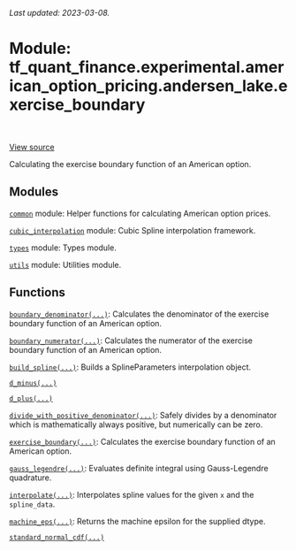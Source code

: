 <!--
This file is generated by a tool. Do not edit directly.
For open-source contributions the docs will be updated automatically.
-->

*Last updated: 2023-03-08.*

<div itemscope itemtype="http://developers.google.com/ReferenceObject">
<meta itemprop="name" content="tf_quant_finance.experimental.american_option_pricing.andersen_lake.exercise_boundary" />
<meta itemprop="path" content="Stable" />
</div>

# Module: tf_quant_finance.experimental.american_option_pricing.andersen_lake.exercise_boundary

<!-- Insert buttons and diff -->

<table class="tfo-notebook-buttons tfo-api" align="left">
</table>

<a target="_blank" href="https://github.com/google/tf-quant-finance/blob/master/tf_quant_finance/experimental/american_option_pricing/exercise_boundary.py">View source</a>



Calculating the exercise boundary function of an American option.



## Modules

[`common`](../../../../tf_quant_finance/experimental/american_option_pricing/andersen_lake/common.md) module: Helper functions for calculating American option prices.

[`cubic_interpolation`](../../../../tf_quant_finance/experimental/american_option_pricing/andersen_lake/exercise_boundary/cubic_interpolation.md) module: Cubic Spline interpolation framework.

[`types`](../../../../tf_quant_finance/types.md) module: Types module.

[`utils`](../../../../tf_quant_finance/utils.md) module: Utilities module.

## Functions

[`boundary_denominator(...)`](../../../../tf_quant_finance/experimental/american_option_pricing/andersen_lake/exercise_boundary/boundary_denominator.md): Calculates the denominator of the exercise boundary function of an American option.

[`boundary_numerator(...)`](../../../../tf_quant_finance/experimental/american_option_pricing/andersen_lake/exercise_boundary/boundary_numerator.md): Calculates the numerator of the exercise boundary function of an American option.

[`build_spline(...)`](../../../../tf_quant_finance/math/interpolation/cubic/build_spline.md): Builds a SplineParameters interpolation object.

[`d_minus(...)`](../../../../tf_quant_finance/experimental/american_option_pricing/andersen_lake/d_minus.md)

[`d_plus(...)`](../../../../tf_quant_finance/experimental/american_option_pricing/andersen_lake/d_plus.md)

[`divide_with_positive_denominator(...)`](../../../../tf_quant_finance/experimental/american_option_pricing/andersen_lake/divide_with_positive_denominator.md): Safely divides by a denominator which is mathematically always positive, but numerically can be zero.

[`exercise_boundary(...)`](../../../../tf_quant_finance/experimental/american_option_pricing/andersen_lake/calculate_exercise_boundary.md): Calculates the exercise boundary function of an American option.

[`gauss_legendre(...)`](../../../../tf_quant_finance/math/integration/gauss_legendre.md): Evaluates definite integral using Gauss-Legendre quadrature.

[`interpolate(...)`](../../../../tf_quant_finance/math/interpolation/cubic/interpolate.md): Interpolates spline values for the given `x` and the `spline_data`.

[`machine_eps(...)`](../../../../tf_quant_finance/experimental/american_option_pricing/andersen_lake/machine_eps.md): Returns the machine epsilon for the supplied dtype.

[`standard_normal_cdf(...)`](../../../../tf_quant_finance/experimental/american_option_pricing/andersen_lake/standard_normal_cdf.md)

